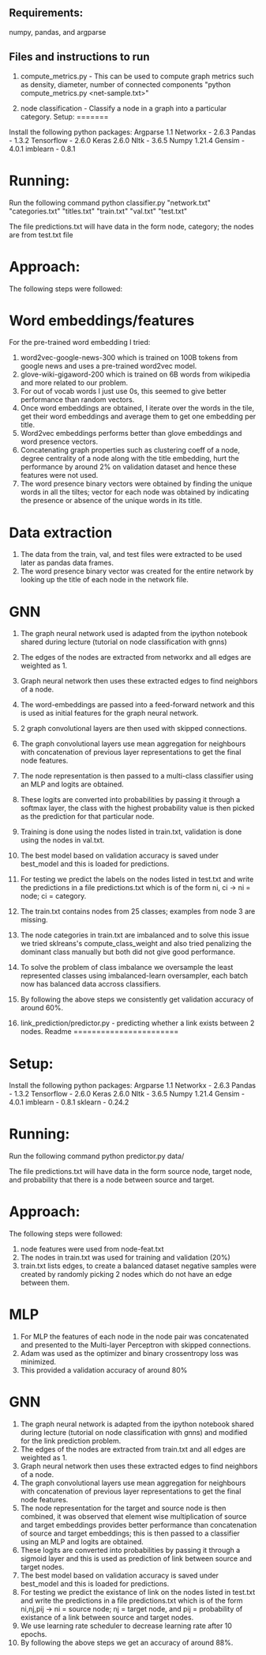 ## Requirements:
numpy, pandas, and argparse

## Files and instructions to run
1. compute_metrics.py - This can be used to compute graph metrics such as density, diameter, number of connected components
                        "python compute_metrics.py <net-sample.txt>"
                        
2. node classification - Classify a node in a graph into a particular category.
Setup:
=======

Install the following python packages:
Argparse 1.1
Networkx - 2.6.3
Pandas - 1.3.2
Tensorflow - 2.6.0
Keras 2.6.0
Nltk - 3.6.5
Numpy 1.21.4
Gensim - 4.0.1
imblearn - 0.8.1

Running:
=========
Run the following command
python classifier.py "network.txt" "categories.txt" "titles.txt" "train.txt" "val.txt" "test.txt"

The file predictions.txt will have data in the form node, category; the nodes
are from test.txt file

Approach:
=========
The following steps were followed:

Word embeddings/features
========================
For the pre-trained word embedding I tried:
1. word2vec-google-news-300 which is trained on 100B tokens from google news and uses a pre-trained word2vec model.
2. glove-wiki-gigaword-200 which is trained on  6B words from wikipedia and more related to our problem.
3. For out of vocab words I just use 0s, this seemed to give better performance than random vectors.
4. Once word embeddings are obtained, I iterate over the words in the tile, get their word embeddings and average them
 to get one embedding per title.
6. Word2vec embeddings performs better than glove embeddings and word presence vectors.
7. Concatenating graph properties such as clustering coeff of a node, degree centrality of a node along with the title
embedding, hurt the performance by around 2% on validation dataset and hence these features were not used.
8. The word presence binary vectors were obtained by finding the unique words in all the tiltes; vector for each node
 was obtained by indicating the presence or absence of the unique words in its title.

Data extraction
===============
1. The data from the train, val, and test files were extracted to be used later as pandas data frames.
2. The word presence binary vector was created for the entire network by looking up the title of each node in the network file.

GNN
===
1. The graph neural network used is adapted from the ipython notebook shared during lecture
(tutorial on node classification with gnns)
2. The edges of the nodes are extracted from networkx and all edges are weighted as 1.
3. Graph neural network then uses these extracted edges to find neighbors of a node.
4. The word-embeddings are passed into a feed-forward network and this is used as initial features for the graph neural network.
5. 2 graph convolutional layers are then used with skipped connections.
6. The graph convolutional layers use mean aggregation for neighbours with concatenation of previous layer representations
to get the final node features.
7. The node representation is then passed to a multi-class classifier using an MLP and logits are obtained.
8. These logits are converted into probabilities by passing it through a softmax layer,
the class with the highest probability value is then picked as the prediction for that particular node.
12. Training is done using the nodes listed in train.txt, validation is done using the nodes in val.txt.
13. The best model based on validation accuracy is saved under best_model and this is loaded for predictions.
13. For testing we predict the labels on the nodes listed in test.txt and write the predictions in a file predictions.txt
which is of the form ni, ci -> ni = node; ci = category.
14. The train.txt contains nodes from 25 classes; examples from node 3 are missing.
15. The node categories in train.txt are imbalanced and to solve this issue we tried sklreans's compute_class_weight
and also tried penalizing the dominant class manually but both did not give good performance.
16. To solve the problem of class imbalance we oversample the least represented classes using imbalanced-learn oversampler,
each batch now has balanced data accross classifiers.
17. By following the above steps we consistently get validation accuracy of around 60%.

3. link_prediction/predictor.py - predicting whether a link exists between 2 nodes.
Readme
=======================

Setup:
=======

Install the following python packages:
Argparse 1.1
Networkx - 2.6.3
Pandas - 1.3.2
Tensorflow - 2.6.0
Keras 2.6.0
Nltk - 3.6.5
Numpy 1.21.4
Gensim - 4.0.1
imblearn - 0.8.1
sklearn - 0.24.2

Running:
=========
Run the following command
python predictor.py data/

The file predictions.txt will have data in the form source node, target node,
and probability that there is a node between source and target.

Approach:
=========
The following steps were followed:

1. node features were used from node-feat.txt
2. The nodes in train.txt was used for training and validation (20%)
3. train.txt lists edges, to create a balanced dataset negative samples were
created by randomly picking 2 nodes which do not have an edge between them.

MLP
===

1. For MLP the features of each node in the node pair was concatenated and presented
to the Multi-layer Perceptron with skipped connections.
2. Adam was used as the optimizer and binary crossentropy loss was minimized.
3. This provided a validation accuracy of around 80%


GNN
===

1.  The graph neural network is adapted from the ipython notebook shared during lecture
(tutorial on node classification with gnns) and modified for the link prediction problem.
2. The edges of the nodes are extracted from train.txt and all edges are weighted as 1.
3. Graph neural network then uses these extracted edges to find neighbors of a node.
4. The graph convolutional layers use mean aggregation for neighbours with concatenation
of previous layer representations to get the final node features.
5. The node representation for the target and source node is then combined, it was observed
that element wise multiplication of source and target embeddings provides better performance
than concatenation of source and target embeddings; this is then passed to a classifier using an MLP and logits are obtained.
6. These logits are converted into probabilities by passing it through a sigmoid layer
and this is used as prediction of link between source and target nodes.
7. The best model based on validation accuracy is saved under best_model and this is loaded for predictions.
8. For testing we predict the existance of link on the nodes listed in test.txt and write the predictions
in a file predictions.txt which is of the form ni,nj,pij -> ni = source node; nj = target node, and
pij = probability of existance of a link between source and target nodes.
9. We use learning rate scheduler to decrease learning rate after 10 epochs.
10. By following the above steps we get an accuracy of around 88%.
